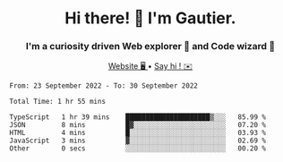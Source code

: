 <h1 align="center">Hi there! 👋 I'm Gautier.</h1>
<h3 align="center">I'm a curiosity driven Web explorer 🚀 and Code wizard 🧙</h3>

<p align="center">
  <a href="http://xisabla.pro">Website 🖥️ </a> •
  <a href="mailto:xisabla.dev@gmail.com">Say hi ! ✉️</a>
</p>

<!--START_SECTION:waka-->

```text
From: 23 September 2022 - To: 30 September 2022

Total Time: 1 hr 55 mins

TypeScript   1 hr 39 mins    █████████████████████▒░░░   85.99 %
JSON         8 mins          █▓░░░░░░░░░░░░░░░░░░░░░░░   07.20 %
HTML         4 mins          █░░░░░░░░░░░░░░░░░░░░░░░░   03.93 %
JavaScript   3 mins          ▓░░░░░░░░░░░░░░░░░░░░░░░░   02.69 %
Other        0 secs          ░░░░░░░░░░░░░░░░░░░░░░░░░   00.20 %
```

<!--END_SECTION:waka-->
